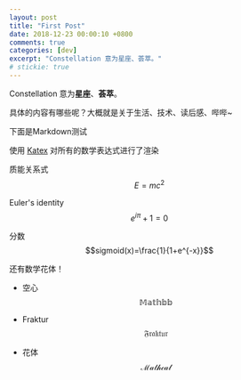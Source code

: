 ```yaml
---
layout: post
title: "First Post"
date: 2018-12-23 00:00:10 +0800
comments: true
categories: [dev]
excerpt: "Constellation 意为星座、荟萃。"
# stickie: true
---
```

Constellation 意为**星座**、**荟萃**。

具体的内容有哪些呢？大概就是关于生活、技术、读后感、哔哔~

下面是Markdown测试

使用 [Katex](https://katex.org/) 对所有的数学表达式进行了渲染

质能关系式 $$E=mc^{2}$$

Euler's identity $$e^{i\pi}+1=0$$

分数 $$sigmoid(x)=\frac{1}{1+e^{-x}}$$

还有数学花体！

- 空心 $$\mathbb{Mathbb}$$

- Fraktur $$\mathfrak{Fraktur}$$

- 花体 $$\mathcal{Mathcal}$$
